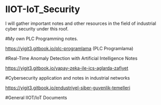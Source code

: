 # IIOT-IoT_Security
I will gather important notes and other resources in the field of industrial cyber security under this roof.

#My own PLC Programming notes.

https://yigit3.gitbook.io/plc-programlama (PLC Programlama)

#Real-Time Anomaly Detection with Artificial Intelligence Notes

https://yigit3.gitbook.io/yapay-zeka-ile-ics-aglarda-zafiyet

#Cybersecurity application and notes in industrial networks

https://yigit3.gitbook.io/endustriyel-siber-guvenlik-temelleri

#General IIOT/IoT Documents





